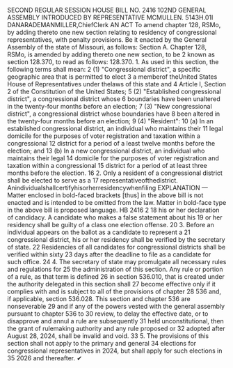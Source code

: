 SECOND REGULAR SESSION
HOUSE BILL NO. 2416
102ND GENERAL ASSEMBLY
INTRODUCED BY REPRESENTATIVE MCMULLEN.
5143H.01I DANARADEMANMILLER,ChiefClerk
AN ACT
To amend chapter 128, RSMo, by adding thereto one new section relating to residency of
congressional representatives, with penalty provisions.
Be it enacted by the General Assembly of the state of Missouri, as follows:
Section A. Chapter 128, RSMo, is amended by adding thereto one new section, to be
2 known as section 128.370, to read as follows:
128.370. 1. As used in this section, the following terms shall mean:
2 (1) "Congressional district", a specific geographic area that is permitted to elect
3 a memberof theUnited States House of Representatives under thelaws of this state and
4 Article I, Section 2 of the Constitution of the United States;
5 (2) "Established congressional district", a congressional district whose
6 boundaries have been unaltered in the twenty-four months before an election;
7 (3) "New congressional district", a congressional district whose boundaries have
8 been altered in the twenty-four months before an election;
9 (4) "Resident":
10 (a) In an established congressional district, an individual who maintains their
11 legal domicile for the purposes of voter registration and taxation within a congressional
12 district for a period of a least twelve months before the election; and
13 (b) In a new congressional district, an individual who maintains their legal
14 domicile for the purposes of voter registration and taxation within a congressional
15 district for a period of at least three months before the election.
16 2. Only a resident of a congressional district shall be elected to serve as a
17 representativeofthedistrict. Anindividualshallcertifyhisorherresidencywhenfiling
EXPLANATION — Matter enclosed in bold-faced brackets [thus] in the above bill is not enacted and is
intended to be omitted from the law. Matter in bold-face type in the above bill is proposed language.
HB 2416 2
18 his or her declaration of candidacy. A candidate who makes a false statement about his
19 or her residency shall be guilty of a class one election offense.
20 3. Before an individual appears on the ballot as a candidate to represent a
21 congressional district, his or her residency shall be verified by the secretary of state.
22 Residencies of all candidates for congressional districts shall be verified within sixty
23 days after the deadline to file as a candidate for such office.
24 4. The secretary of state may promulgate all necessary rules and regulations for
25 the administration of this section. Any rule or portion of a rule, as that term is defined
26 in section 536.010, that is created under the authority delegated in this section shall
27 become effective only if it complies with and is subject to all of the provisions of chapter
28 536 and, if applicable, section 536.028. This section and chapter 536 are nonseverable
29 and if any of the powers vested with the general assembly pursuant to chapter 536 to
30 review, to delay the effective date, or to disapprove and annul a rule are subsequently
31 held unconstitutional, then the grant of rulemaking authority and any rule proposed or
32 adopted after August 28, 2024, shall be invalid and void.
33 5. The provisions of this section shall not apply to the primary and general
34 elections for congressional representatives in 2024, but shall apply for such elections in
35 2026 and thereafter.
✔